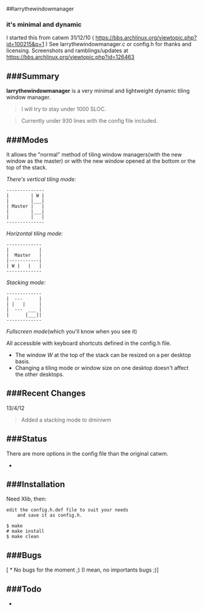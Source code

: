 ##larrythewindowmanager
### it's minimal and dynamic

I started this from catwm 31/12/10 ( https://bbs.archlinux.org/viewtopic.php?id=100215&p=1 )
    See larrythewindowmanager.c or config.h for thanks and licensing.
Screenshots and ramblings/updates at https://bbs.archlinux.org/viewtopic.php?id=126463


###Summary
-------


**larrythewindowmanager** is a very minimal and lightweight dynamic tiling window manager.

>    I will try to stay under 1000 SLOC.

>    Currently under 930 lines with the config file included.


###Modes
-----

It allows the "normal" method of tiling window managers(with the new window as the master)
    or with the new window opened at the bottom or the top of the stack.

 *There's vertical tiling mode:*

    --------------
    |        | W |
    |        |___|
    | Master |   |
    |        |___|
    |        |   |
    --------------

 *Horizontal tiling mode:*

    -------------
    |           |
    |  Master   |
    |-----------|
    | W |   |   |
    -------------
    
 *Stacking mode:*

    -------------
    |  ---      |
    | |   |     |
    |  ---  ___ |
    |      |___||
    -------------

 *Fullscreen mode*(which you'll know when you see it)

 All accessible with keyboard shortcuts defined in the config.h file.
 
 * The window *W* at the top of the stack can be resized on a per desktop basis.
 * Changing a tiling mode or window size on one desktop doesn't affect the other desktops.


###Recent Changes
--------------

13/4/12

>	Added a stacking mode to dminiwm

###Status
------

There are more options in the config file than the original catwm.

  * 


###Installation
------------

Need Xlib, then:

    edit the config.h.def file to suit your needs
        and save it as config.h.

    $ make
    # make install
    $ make clean


###Bugs
----

[ * No bugs for the moment ;) (I mean, no importants bugs ;)]


###Todo
----

  * 

